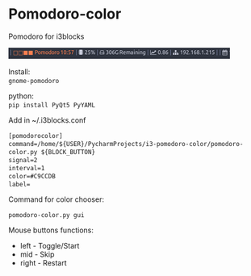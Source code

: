 # Pomodoro-color
Pomodoro for i3blocks
 
 ![Screenshot](/screenshot.png)

Install:\
 `gnome-pomodoro`

python:\
 `pip install PyQt5 PyYAML`

Add in ~/.i3blocks.conf

```
[pomodorocolor]
command=/home/${USER}/PycharmProjects/i3-pomodoro-color/pomodoro-color.py ${BLOCK_BUTTON}
signal=2
interval=1
color=#C9CCDB
label=
```

Command for color chooser:
```
pomodoro-color.py gui
```

Mouse buttons functions:
- left - Toggle/Start
- mid - Skip
- right - Restart